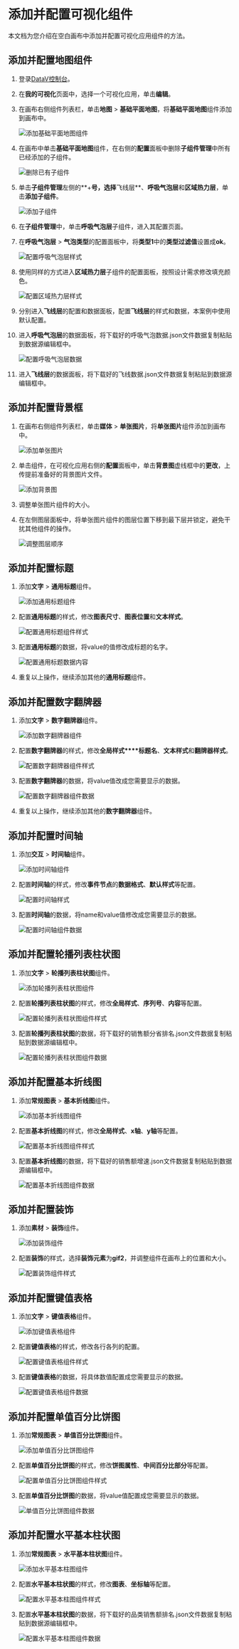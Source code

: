 # 添加并配置可视化组件

本文档为您介绍在空白画布中添加并配置可视化应用组件的方法。

## 添加并配置地图组件

1.  登录[DataV控制台](https://datav.alibabacloud.com/)。

2.  在**我的可视化**页面中，选择一个可视化应用，单击**编辑**。

3.  在画布右侧组件列表栏，单击**地图** \> **基础平面地图**，将**基础平面地图**组件添加到画布中。

    ![添加基础平面地图组件](https://static-aliyun-doc.oss-accelerate.aliyuncs.com/assets/img/zh-CN/1384731061/p10347.png)

4.  在画布中单击**基础平面地图**组件，在右侧的**配置**面板中删除**子组件管理**中所有已经添加的子组件。

    ![删除已有子组件](https://static-aliyun-doc.oss-accelerate.aliyuncs.com/assets/img/zh-CN/8294106951/p10349.png)

5.  单击**子组件管理**左侧的**+**号，选择**飞线层**、**呼吸气泡层**和**区域热力层**，单击**添加子组件**。

    ![添加子组件](https://static-aliyun-doc.oss-accelerate.aliyuncs.com/assets/img/zh-CN/9294106951/p10350.png)

6.  在**子组件管理**中，单击**呼吸气泡层**子组件，进入其配置页面。

7.  在**呼吸气泡层** \> **气泡类型**的配置面板中，将**类型1**中的**类型过滤值**设置成**ok**。

    ![配置呼吸气泡层样式](https://static-aliyun-doc.oss-accelerate.aliyuncs.com/assets/img/zh-CN/9294106951/p10351.png)

8.  使用同样的方式进入**区域热力层**子组件的配置面板，按照设计需求修改填充颜色。

    ![配置区域热力层样式](https://static-aliyun-doc.oss-accelerate.aliyuncs.com/assets/img/zh-CN/9294106951/p10352.png)

9.  分别进入**飞线层**的配置和数据面板，配置**飞线层**的样式和数据，本案例中使用默认配置。

10. 进入**呼吸气泡层**的数据面板，将下载好的呼吸气泡数据.json文件数据复制粘贴到数据源编辑框中。

    ![配置呼吸气泡层数据](https://static-aliyun-doc.oss-accelerate.aliyuncs.com/assets/img/zh-CN/9294106951/p10353.png)

11. 进入**飞线层**的数据面板，将下载好的飞线数据.json文件数据复制粘贴到数据源编辑框中。


## 添加并配置背景框

1.  在画布右侧组件列表栏，单击**媒体** \> **单张图片**，将**单张图片**组件添加到画布中。

    ![添加单张图片](https://static-aliyun-doc.oss-accelerate.aliyuncs.com/assets/img/zh-CN/9294106951/p10354.png)

2.  单击组件，在可视化应用右侧的**配置**面板中，单击**背景图**虚线框中的**更改**，上传提前准备好的背景图片文件。

    ![添加背景图](https://static-aliyun-doc.oss-accelerate.aliyuncs.com/assets/img/zh-CN/9294106951/p10355.png)

3.  调整单张图片组件的大小。

4.  在左侧图层面板中，将单张图片组件的图层位置下移到最下层并锁定，避免干扰其他组件的操作。

    ![调整图层顺序](https://static-aliyun-doc.oss-accelerate.aliyuncs.com/assets/img/zh-CN/9294106951/p10356.png)


## 添加并配置标题

1.  添加**文字** \> **通用标题**组件。

    ![添加通用标题组件](https://static-aliyun-doc.oss-accelerate.aliyuncs.com/assets/img/zh-CN/9294106951/p10357.png)

2.  配置**通用标题**的样式，修改**图表尺寸**、**图表位置**和**文本样式**。

    ![配置通用标题组件样式](https://static-aliyun-doc.oss-accelerate.aliyuncs.com/assets/img/zh-CN/9294106951/p10358.png)

3.  配置**通用标题**的数据，将value的值修改成标题的名字。

    ![配置通用标题数据内容](https://static-aliyun-doc.oss-accelerate.aliyuncs.com/assets/img/zh-CN/9294106951/p10359.png)

4.  重复以上操作，继续添加其他的**通用标题**组件。


## 添加并配置数字翻牌器

1.  添加**文字** \> **数字翻牌器**组件。

    ![添加数字翻牌器组件](https://static-aliyun-doc.oss-accelerate.aliyuncs.com/assets/img/zh-CN/9294106951/p10360.png)

2.  配置**数字翻牌器**的样式，修改**全局样式****标题名**、**文本样式**和**翻牌器样式**。

    ![配置数字翻牌器组件样式](https://static-aliyun-doc.oss-accelerate.aliyuncs.com/assets/img/zh-CN/0394106951/p10361.png)

3.  配置**数字翻牌器**的数据，将value值改成您需要显示的数据。

    ![配置数字翻牌器组件数据](https://static-aliyun-doc.oss-accelerate.aliyuncs.com/assets/img/zh-CN/0394106951/p10362.png)

4.  重复以上操作，继续添加其他的**数字翻牌器**组件。


## 添加并配置时间轴

1.  添加**交互** \> **时间轴**组件。

    ![添加时间轴组件](https://static-aliyun-doc.oss-accelerate.aliyuncs.com/assets/img/zh-CN/0394106951/p10363.png)

2.  配置**时间轴**的样式，修改**事件节点**的**数据格式**、**默认样式**等配置。

    ![配置时间轴样式](https://static-aliyun-doc.oss-accelerate.aliyuncs.com/assets/img/zh-CN/0394106951/p10364.png)

3.  配置**时间轴**的数据，将name和value值修改成您需要显示的数据。

    ![配置时间轴组件数据](https://static-aliyun-doc.oss-accelerate.aliyuncs.com/assets/img/zh-CN/0394106951/p10365.png)


## 添加并配置轮播列表柱状图

1.  添加**文字** \> **轮播列表柱状图**组件。

    ![添加轮播列表柱状图组件](https://static-aliyun-doc.oss-accelerate.aliyuncs.com/assets/img/zh-CN/0394106951/p10366.png)

2.  配置**轮播列表柱状图**的样式，修改**全局样式**、**序列号**、**内容**等配置。

    ![配置轮播列表柱状图组件样式](https://static-aliyun-doc.oss-accelerate.aliyuncs.com/assets/img/zh-CN/0394106951/p10367.png)

3.  配置**轮播列表柱状图**的数据，将下载好的销售额分省排名.json文件数据复制粘贴到数据源编辑框中。

    ![配置轮播列表柱状图组件数据](https://static-aliyun-doc.oss-accelerate.aliyuncs.com/assets/img/zh-CN/0394106951/p10368.png)


## 添加并配置基本折线图

1.  添加**常规图表** \> **基本折线图**组件。

    ![添加基本折线图组件](https://static-aliyun-doc.oss-accelerate.aliyuncs.com/assets/img/zh-CN/0394106951/p10369.png)

2.  配置**基本折线图**的样式，修改**全局样式**、**x轴**、**y轴**等配置。

    ![配置基本折线图组件样式](https://static-aliyun-doc.oss-accelerate.aliyuncs.com/assets/img/zh-CN/8564135951/p10370.png)

3.  配置**基本折线图**的数据，将下载好的销售额增速.json文件数据复制粘贴到数据源编辑框中。

    ![配置基本折线图组件数据](https://static-aliyun-doc.oss-accelerate.aliyuncs.com/assets/img/zh-CN/0394106951/p10371.png)


## 添加并配置装饰

1.  添加**素材** \> **装饰**组件。

    ![添加装饰组件](https://static-aliyun-doc.oss-accelerate.aliyuncs.com/assets/img/zh-CN/0394106951/p10372.png)

2.  配置**装饰**的样式，选择**装饰元素**为**gif2**，并调整组件在画布上的位置和大小。

    ![配置装饰组件样式 ](https://static-aliyun-doc.oss-accelerate.aliyuncs.com/assets/img/zh-CN/1394106951/p10373.png)


## 添加并配置键值表格

1.  添加**文字** \> **键值表格**组件。

    ![添加键值表格组件](https://static-aliyun-doc.oss-accelerate.aliyuncs.com/assets/img/zh-CN/1394106951/p10374.png)

2.  配置**键值表格**的样式，修改各行各列的配置。

    ![配置键值表格组件样式](https://static-aliyun-doc.oss-accelerate.aliyuncs.com/assets/img/zh-CN/1394106951/p10375.png)

3.  配置**键值表格**的数据，将具体数值配置成您需要显示的数据。

    ![配置键值表格组件数据](https://static-aliyun-doc.oss-accelerate.aliyuncs.com/assets/img/zh-CN/1394106951/p10376.png)


## 添加并配置单值百分比饼图

1.  添加**常规图表** \> **单值百分比饼图**组件。

    ![添加单值百分比饼图组件](https://static-aliyun-doc.oss-accelerate.aliyuncs.com/assets/img/zh-CN/1394106951/p10377.png)

2.  配置**单值百分比饼图**的样式，修改**饼图属性**、**中间百分比部分**等配置。

    ![配置单值百分比饼图组件样式](https://static-aliyun-doc.oss-accelerate.aliyuncs.com/assets/img/zh-CN/1394106951/p10378.png)

3.  配置**单值百分比饼图**的数据，将value值配置成您需要显示的数据。

    ![单值百分比饼图组件数据](https://static-aliyun-doc.oss-accelerate.aliyuncs.com/assets/img/zh-CN/1394106951/p10379.png)


## 添加并配置水平基本柱状图

1.  添加**常规图表** \> **水平基本柱状图**组件。

    ![添加水平基本柱图组件](https://static-aliyun-doc.oss-accelerate.aliyuncs.com/assets/img/zh-CN/1394106951/p10380.png)

2.  配置**水平基本柱状图**的样式，修改**图表**、**坐标轴**等配置。

    ![配置水平基本柱图组件样式](https://static-aliyun-doc.oss-accelerate.aliyuncs.com/assets/img/zh-CN/1394106951/p10381.png)

3.  配置**水平基本柱状图**的数据，将下载好的品类销售额排名.json文件数据复制粘贴到数据源编辑框中。

    ![配置水平基本柱图组件数据](https://static-aliyun-doc.oss-accelerate.aliyuncs.com/assets/img/zh-CN/1394106951/p10383.png)


